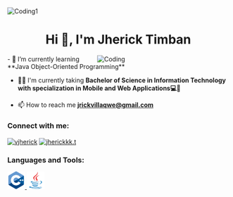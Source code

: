 <img align="center" alt="Coding1" width="1100" height="550" src="https://media.tenor.com/krDuVGhKFZsAAAAM/sports-sportsmanias.gif">
<h1 align="center">Hi 👋, I'm Jherick Timban</h1>
<img align="right" alt="Coding" width="300" src="https://media.tenor.com/1600PKm36KUAAAAC/lazy-tired.gif">
- 🌱 I’m currently learning **Java Object-Oriented Programming**

- 👨‍💻 I'm currently taking **Bachelor of Science in Information Technology with specialization in Mobile and Web Applications💻📱**

- 📫 How to reach me **jrickvillaqwe@gmail.com**


<h3 align="left">Connect with me:</h3>
<p align="left">
<a href="https://fb.com/vjherick" target="blank"><img align="center" src="https://raw.githubusercontent.com/rahuldkjain/github-profile-readme-generator/master/src/images/icons/Social/facebook.svg" alt="vjherick" height="30" width="40" /></a>
<a href="https://instagram.com/jherickkk.t" target="blank"><img align="center" src="https://raw.githubusercontent.com/rahuldkjain/github-profile-readme-generator/master/src/images/icons/Social/instagram.svg" alt="jherickkk.t" height="30" width="40" /></a>
</p>

<h3 align="left">Languages and Tools:</h3>
<p align="left"> <a href="https://www.w3schools.com/cpp/" target="_blank" rel="noreferrer"> <img src="https://raw.githubusercontent.com/devicons/devicon/master/icons/cplusplus/cplusplus-original.svg" alt="cplusplus" width="40" height="40"/> </a> <a href="https://www.java.com" target="_blank" rel="noreferrer"> <img src="https://raw.githubusercontent.com/devicons/devicon/master/icons/java/java-original.svg" alt="java" width="40" height="40"/> </a> </p>

